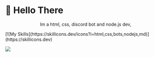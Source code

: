 # 👋 Hello There
<p align="center">
Im a html, css, discord bot and node.js dev,
</p>
[![My Skills](https://skillicons.dev/icons?i=html,css,bots,nodejs,md)](https://skillicons.dev)
<p>
<a href="https://github-readme-stats.vercel.app/api?username=notforkdev)](https://github.com/anuraghazra/github-readme-stats">
  <img src="https://github-readme-stats.vercel.app/api?username=notforkdev" />
</a>
</p>
